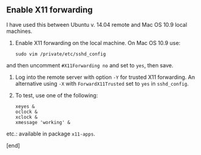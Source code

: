 ## Enable X11 forwarding

I have used this between Ubuntu v. 14.04 remote and Mac OS 10.9 local machines.

 1. Enable X11 forwarding on the local machine. On Mac OS 10.9 use:

        sudo vim /private/etc/sshd_config

   and then uncomment `#X11Forwarding no` and set to `yes`, then save.

 1. Log into the remote server with option `-Y` for trusted X11 forwarding. An alternative using `-X` with `ForwardX11Trusted` set to `yes` in `sshd_config`.

 1. To test, use one of the following:
 
        xeyes &
        oclock &
        xclock &
        xmessage 'working' &
 
   etc.: available in package `x11-apps`.

[end]